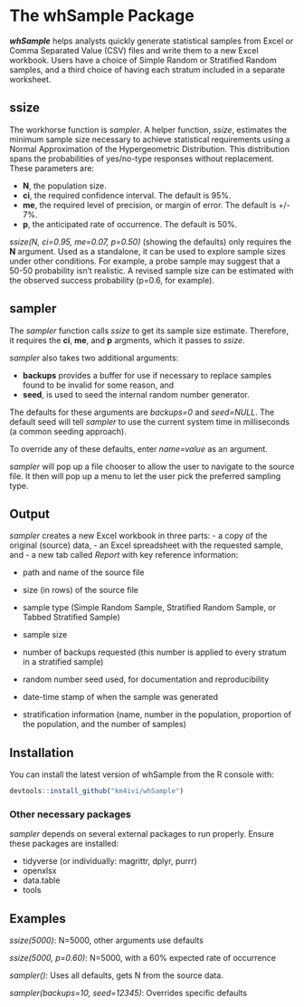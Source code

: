 
<!-- README.md is generated from README.Rmd. Please edit that file -->

# The whSample Package

***whSample*** helps analysts quickly generate statistical samples from
Excel or Comma Separated Value (CSV) files and write them to a new Excel
workbook. Users have a choice of Simple Random or Stratified Random
samples, and a third choice of having each stratum included in a
separate worksheet.

## ssize

The workhorse function is *sampler*. A helper function, *ssize*,
estimates the minimum sample size necessary to achieve statistical
requirements using a Normal Approximation of the Hypergeometric
Distribution. This distribution spans the probabilities of yes/no-type
responses without replacement. These parameters are:

  - **N**, the population size.
  - **ci**, the required confidence interval. The default is 95%.
  - **me**, the required level of precision, or margin of error. The
    default is +/- 7%.
  - **p**, the anticipated rate of occurrence. The default is 50%.

*ssize(N, ci=0.95, me=0.07, p=0.50)* (showing the defaults) only
requires the **N** argument. Used as a standalone, it can be used to
explore sample sizes under other conditions. For example, a probe sample
may suggest that a 50-50 probability isn’t realistic. A revised sample
size can be estimated with the observed success probability (p=0.6, for
example).

## sampler

The *sampler* function calls *ssize* to get its sample size estimate.
Therefore, it requires the **ci**, **me**, and **p** argments, which it
passes to *ssize*.

*sampler* also takes two additional arguments:

  - **backups** provides a buffer for use if necessary to replace
    samples found to be invalid for some reason, and
  - **seed**, is used to seed the internal random number generator.

The defaults for these arguments are *backups=0* and *seed=NULL*. The
default seed will tell *sampler* to use the current system time in
milliseconds (a common seeding approach).

To override any of these defaults, enter *name=value* as an argument.

*sampler* will pop up a file chooser to allow the user to navigate to
the source file. It then will pop up a menu to let the user pick the
preferred sampling type.

## Output

*sampler* creates a new Excel workbook in three parts: - a copy of the
original (source) data, - an Excel spreadsheet with the requested
sample, and - a new tab called *Report* with key reference information:

  - path and name of the source file

  - size (in rows) of the source file

  - sample type (Simple Random Sample, Stratified Random Sample, or
    Tabbed Stratified Sample)

  - sample size

  - number of backups requested (this number is applied to every stratum
    in a stratified sample)

  - random number seed used, for documentation and reproducibility

  - date-time stamp of when the sample was generated

  - stratification information (name, number in the population,
    proportion of the population, and the number of samples)

## Installation

You can install the latest version of whSample from the R console with:

``` r
devtools::install_github("km4ivi/whSample")
```

### Other necessary packages

*sampler* depends on several external packages to run properly. Ensure
these packages are installed:

  - tidyverse (or individually: magrittr, dplyr, purrr)
  - openxlsx
  - data.table
  - tools

## Examples

*ssize(5000)*: N=5000, other arguments use defaults

*ssize(5000, p=0.60)*: N=5000, with a 60% expected rate of occurrence

*sampler()*: Uses all defaults, gets N from the source data.

*sampler(backups=10, seed=12345)*: Overrides specific defaults
